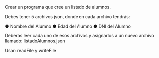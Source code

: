 Crear un programa que cree un listado de alumnos.

Debes tener 5 archivos json, donde en cada archivo tendrás:

● Nombre del Alumno
● Edad del Alumno
● DNI del Alumno

Deberás leer cada uno de esos archivos y asignarlos a un nuevo archivo llamado: listadoAlumnos.json

Usar: readFile y writeFile
